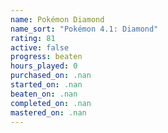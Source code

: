 ```yaml
---
name: Pokémon Diamond
name_sort: "Pokémon 4.1: Diamond"
rating: 81
active: false
progress: beaten
hours_played: 0
purchased_on: .nan
started_on: .nan
beaten_on: .nan
completed_on: .nan
mastered_on: .nan
---
```

